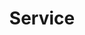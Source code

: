 ---
title: "Service"
description: "An Information Technology Consulting Co-Operative"
bg_image: "images/feature-bg.jpg"
layout: "service"
draft: false

########################### about service #############################
about:
  enable : true
  title : "Creative UX/UI Design Agency"
  content : "Lorem ipsum dolor sit amet, consectetur adipisicing elit. Voluptate soluta corporis odit, optio
          cum! Accusantium numquam ab, natus excepturi architecto earum ipsa aliquam, illum, omnis rerum, eveniet
          officia nihil. Eum quod iure nulla, soluta architecto distinctio. Nesciunt odio ullam expedita, neque fugit
          maiores sunt perferendis placeat autem animi, nihil quis suscipit quibusdam ut reiciendis doloribus natus nemo
          id quod illum aut culpa perspiciatis consequuntur tempore? Facilis nam vitae iure quisquam eius harum
          consequatur sapiente assumenda, officia voluptas quas numquam placeat, alias molestias nisi laudantium
          nesciunt perspiciatis suscipit hic voluptate corporis id distinctio earum. Dolor reprehenderit fuga dolore
          officia adipisci neque!"
  image : "images/company/company-group-pic.jpg"


########################## featured service ############################
featured_service:
  enable : true
  service_item:
    # featured service item loop
    - name : "Interface Design"
      icon : "ion-erlenmeyer-flask"
      color : "primary"
      content : "Lorem ipsum dolor sit amet, consectetur adipisicing elit. Saepe enim impedit repudiandae omnis est temporibus."
      
    # featured service item loop
    - name : "Product Branding"
      icon : "ion-leaf"
      color : "primary-dark"
      content : "Lorem ipsum dolor sit amet, consectetur adipisicing elit. Saepe enim impedit repudiandae omnis est temporibus."
      
    # featured service item loop
    - name : "Game Development"
      icon : "ion-lightbulb"
      color : "primary-darker"
      content : "Lorem ipsum dolor sit amet, consectetur adipisicing elit. Saepe enim impedit repudiandae omnis est temporibus."

      
############################# Service ###############################
service:
  enable : true
  title : "Our Services"
  description : "We provide custom software software solutions for your specific business needs.<br>Whether that's a website for your business, a new software product you're developing, or custom internal solutions, we can help."
  service_item:
    # service item loop
    - icon : ion-wand #ionicon pack v2 : https://ionicons.com/v2/
      name: Branding/SEO
      content: "Communicating the right message to your customers, and the right Search Engine Optimization to deliver it to them."

    # service item loop
    - icon : ion-code #ionicon pack v2 : https://ionicons.com/v2/
      name: Web Design
      content: "Our developers can bring your designs to life with modern fully interactive webpages and rich user experiences."

    # service item loop
    - icon : ion-iphone #ionicon pack v2 : https://ionicons.com/v2/
      name: App Design
      content: "Sometimes your custom business problems don't quite fit out of the box solutions. We can build you an app that works for you."

    # service item loop
    - icon : ion-pizza #ionicon pack v2 : https://ionicons.com/v2/
      name: Start Up
      content: "We know that starting a business can be hard, we can help you find low-cost or free solutions for your growing needs."

    # service item loop
    - icon : ion-pricetag #ionicon pack v2 : https://ionicons.com/v2/
      name: E-Commerce
      content: "From selling homemade items, online event tickets, business to business, or retail products, we can help you with an e-commerce solution that works."

    # service item loop
    - icon : ion-leaf #ionicon pack v2 : https://ionicons.com/v2/
      name: Hosting
      content: "Simple and affordable hosting services that grow as your needs do with support to match."

    # service item loop
    - icon : ion-network #ionicon pack v2 : https://ionicons.com/v2/
      name: API Development
      content: "We can help get your data from A to B with an API that suits your product or service."
      
    # service item loop
    - icon : ion-ios-email #ionicon pack v2 : https://ionicons.com/v2/
      name: Mailing List
      content: "Whether you're a large-scale operation or a budding small business, we can help you manage your growing list of contacts with mailing list development and support."

############################# call to action #################################
cta:
  enable : true
  # call to action content comes from "_index.md"
---